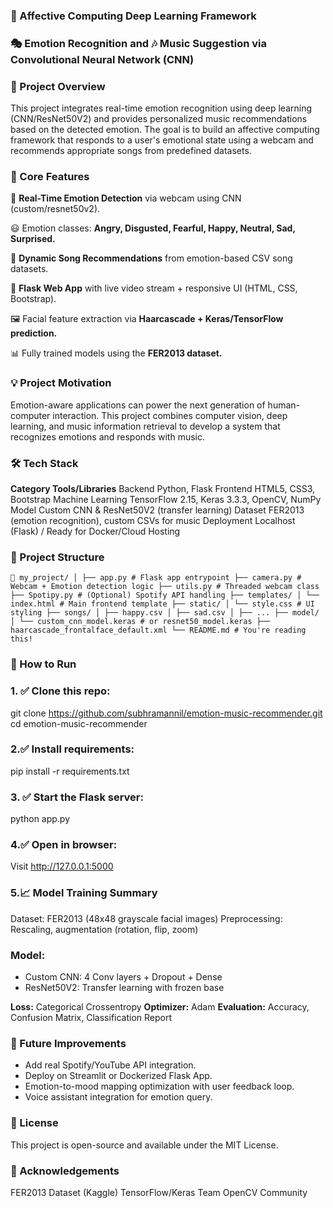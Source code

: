### 🌟 Affective Computing Deep Learning Framework
### 🎭 Emotion Recognition and 🎶 Music Suggestion via Convolutional Neural Network (CNN)
### 📌 Project Overview
This project integrates real-time emotion recognition using deep learning (CNN/ResNet50V2) and provides personalized music recommendations based on the detected emotion. The goal is to build an affective computing framework that responds to a user's emotional state using a webcam and recommends appropriate songs from predefined datasets.

### 🧠 Core Features
🎥 **Real-Time Emotion Detection** via webcam using CNN (custom/resnet50v2).

😃 Emotion classes: **Angry, Disgusted, Fearful, Happy, Neutral, Sad, Surprised.**

🎵 **Dynamic Song Recommendations** from emotion-based CSV song datasets.

🧩 **Flask Web App** with live video stream + responsive UI (HTML, CSS, Bootstrap).

🖼️ Facial feature extraction via **Haarcascade + Keras/TensorFlow prediction.**

📊 Fully trained models using the **FER2013 dataset.**

### 💡 Project Motivation
Emotion-aware applications can power the next generation of human-computer interaction. This project combines computer vision, deep learning, and music information retrieval to develop a system that recognizes emotions and responds with music.

### 🛠️ Tech Stack
**Category	      Tools/Libraries**
Backend	            Python, Flask
Frontend	          HTML5, CSS3, Bootstrap
Machine Learning	  TensorFlow 2.15, Keras 3.3.3, OpenCV, NumPy
Model	              Custom CNN & ResNet50V2 (transfer learning)
Dataset	            FER2013 (emotion recognition), custom CSVs for music
Deployment	        Localhost (Flask) / Ready for Docker/Cloud Hosting

### 📂 Project Structure
<pre><code>📁 my_project/ │ ├── app.py # Flask app entrypoint ├── camera.py # Webcam + Emotion detection logic ├── utils.py # Threaded webcam class ├── Spotipy.py # (Optional) Spotify API handling ├── templates/ │ └── index.html # Main frontend template ├── static/ │ └── style.css # UI styling ├── songs/ │ ├── happy.csv │ ├── sad.csv │ ├── ... ├── model/ │ └── custom_cnn_model.keras # or resnet50_model.keras ├── haarcascade_frontalface_default.xml └── README.md # You're reading this! </code></pre>

### 🧪 How to Run
### 1. ✅ Clone this repo:
git clone https://github.com/subhramannil/emotion-music-recommender.git
cd emotion-music-recommender
### 2.✅ Install requirements:
pip install -r requirements.txt
### 3. ✅ Start the Flask server:
python app.py
### 4.✅ Open in browser:
Visit http://127.0.0.1:5000

### 5.📈 Model Training Summary
Dataset: FER2013 (48x48 grayscale facial images)
Preprocessing: Rescaling, augmentation (rotation, flip, zoom)

### Model:
* Custom CNN: 4 Conv layers + Dropout + Dense
* ResNet50V2: Transfer learning with frozen base

**Loss:** Categorical Crossentropy
**Optimizer:** Adam
**Evaluation:** Accuracy, Confusion Matrix, Classification Report

### 🎯 Future Improvements
* Add real Spotify/YouTube API integration.
* Deploy on Streamlit or Dockerized Flask App.
* Emotion-to-mood mapping optimization with user feedback loop.
* Voice assistant integration for emotion query.

### 📄 License
This project is open-source and available under the MIT License.

### 🙌 Acknowledgements
FER2013 Dataset (Kaggle)
TensorFlow/Keras Team
OpenCV Community
